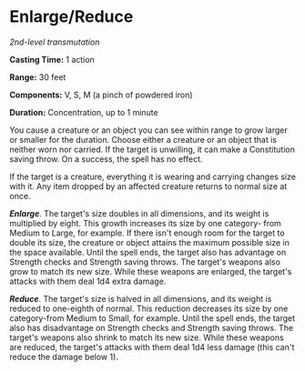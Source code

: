 # Enlarge/Reduce

*2nd-level transmutation*

**Casting Time:** 1 action

**Range:** 30 feet

**Components:** V, S, M (a pinch of powdered iron)

**Duration:** Concentration, up to 1 minute

You cause a creature or an object you can see within range to grow larger or smaller for the duration. Choose either a creature or an object that is neither worn nor carried. If the target is unwilling, it can make a Constitution saving throw. On a success, the spell has no effect.

If the target is a creature, everything it is wearing and carrying changes size with it. Any item dropped by an affected creature returns to normal size at once.

***Enlarge***. The target's size doubles in all dimensions, and its weight is multiplied by eight. This growth increases its size by one category- from Medium to Large, for example. If there isn't enough room for the target to double its size, the creature or object attains the maximum possible size in the space available. Until the spell ends, the target also has advantage on Strength checks and Strength saving throws. The target's weapons also grow to match its new size. While these weapons are enlarged, the target's attacks with them deal 1d4 extra damage.

***Reduce***. The target's size is halved in all dimensions, and its weight is reduced to one-eighth of normal. This reduction decreases its size by one category-from Medium to Small, for example. Until the spell ends, the target also has disadvantage on Strength checks and Strength saving throws. The target's weapons also shrink to match its new size. While these weapons are reduced, the target's attacks with them deal 1d4 less damage (this can't reduce the damage below 1).